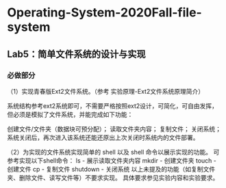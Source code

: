 # Operating-System-2020Fall-file-system

## Lab5：简单文件系统的设计与实现

### 必做部分

（1）实现青春版Ext2文件系统。（参考 实验原理-Ext2文件系统原理简介）

系统结构参考ext2系统即可，不需要严格按照ext2设计，可简化，可自由发挥，但必须是模拟了文件系统，并能完成如下功能：

创建文件/文件夹（数据块可预分配）；
读取文件夹内容；
复制文件；
关闭系统；
系统关闭后，再次进入该系统还能还原出上次关闭时系统内的文件部署。

（2）为实现的文件系统实现简单的 shell 以及 shell 命令以展示实现的功能。 
可参考实现以下shell命令：
ls - 展示读取文件夹内容
mkdir - 创建文件夹
touch - 创建文件
cp - 复制文件
shutdown - 关闭系统
以上未提及的功能（如复制文件夹、删除文件、读写文件等）不要求实现。 具体要求参见实验内容和实验要求。